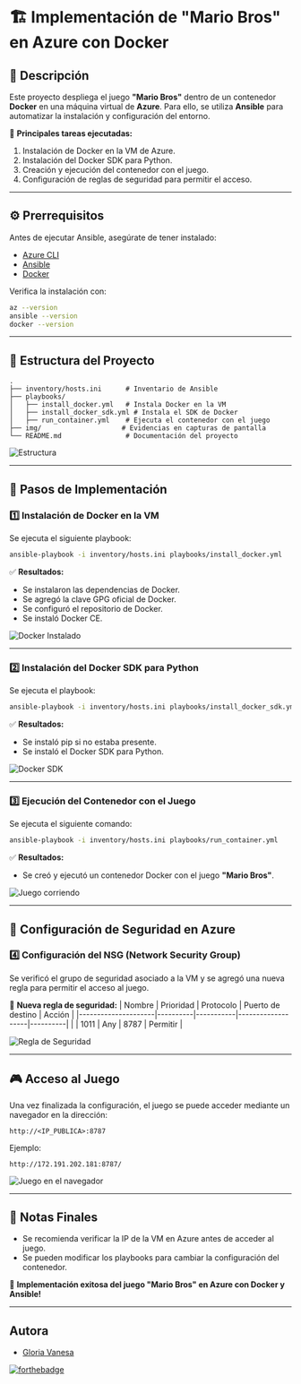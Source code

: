 # 🏗️ Implementación de "Mario Bros" en Azure con Docker

## 📌 Descripción
Este proyecto despliega el juego **"Mario Bros"** dentro de un contenedor **Docker** en una máquina virtual de **Azure**. Para ello, se utiliza **Ansible** para automatizar la instalación y configuración del entorno.

🚀 **Principales tareas ejecutadas:**
1. Instalación de Docker en la VM de Azure.
2. Instalación del Docker SDK para Python.
3. Creación y ejecución del contenedor con el juego.
4. Configuración de reglas de seguridad para permitir el acceso.

---

## ⚙️ **Prerrequisitos**
Antes de ejecutar Ansible, asegúrate de tener instalado:

- [Azure CLI](https://learn.microsoft.com/en-us/cli/azure/install-azure-cli)
- [Ansible](https://docs.ansible.com/ansible/latest/installation_guide/intro_installation.html)
- [Docker](https://docs.docker.com/engine/install/)

Verifica la instalación con:
```bash
az --version
ansible --version
docker --version
```

---

## 📂 **Estructura del Proyecto**
```plaintext
.
├── inventory/hosts.ini      # Inventario de Ansible
├── playbooks/
│   ├── install_docker.yml   # Instala Docker en la VM
│   ├── install_docker_sdk.yml # Instala el SDK de Docker
│   ├── run_container.yml    # Ejecuta el contenedor con el juego
├── img/                    # Evidencias en capturas de pantalla
└── README.md                # Documentación del proyecto
```

![Estructura](img/structure.png)

---

## 🚀 **Pasos de Implementación**

### **1️⃣ Instalación de Docker en la VM**
Se ejecuta el siguiente playbook:
```bash
ansible-playbook -i inventory/hosts.ini playbooks/install_docker.yml
```
✅ **Resultados:**
- Se instalaron las dependencias de Docker.
- Se agregó la clave GPG oficial de Docker.
- Se configuró el repositorio de Docker.
- Se instaló Docker CE.

![Docker Instalado](img/docker.png)

---

### **2️⃣ Instalación del Docker SDK para Python**
Se ejecuta el playbook:
```bash
ansible-playbook -i inventory/hosts.ini playbooks/install_docker_sdk.yml
```
✅ **Resultados:**
- Se instaló pip si no estaba presente.
- Se instaló el Docker SDK para Python.

![Docker SDK](img/sdk.png)

---

### **3️⃣ Ejecución del Contenedor con el Juego**
Se ejecuta el siguiente comando:
```bash
ansible-playbook -i inventory/hosts.ini playbooks/run_container.yml
```
✅ **Resultados:**
- Se creó y ejecutó un contenedor Docker con el juego **"Mario Bros"**.

![Juego corriendo](img/game-1.png)

---

## 🔐 **Configuración de Seguridad en Azure**

### **4️⃣ Configuración del NSG (Network Security Group)**
Se verificó el grupo de seguridad asociado a la VM y se agregó una nueva regla para permitir el acceso al juego.

🔧 **Nueva regla de seguridad:**
| Nombre              | Prioridad | Protocolo | Puerto de destino | Acción   |
|---------------------|----------|-----------|-------------------|----------|
|                     | 1011     | Any       | 8787              | Permitir |

![Regla de Seguridad](img/rule.png)

---

## 🎮 **Acceso al Juego**
Una vez finalizada la configuración, el juego se puede acceder mediante un navegador en la dirección:

```plaintext
http://<IP_PUBLICA>:8787
```
Ejemplo:
```plaintext
http://172.191.202.181:8787/
```

![Juego en el navegador](img/game.png)

---

## 📝 **Notas Finales**
- Se recomienda verificar la IP de la VM en Azure antes de acceder al juego.
- Se pueden modificar los playbooks para cambiar la configuración del contenedor.

🚀 **Implementación exitosa del juego "Mario Bros" en Azure con Docker y Ansible!**

---

## <b> Autora </b>

+ [Gloria Vanesa](https://github.com/Vanesa155 "Vanesa V.")

[![forthebadge](https://forthebadge.com/images/badges/built-with-love.svg)](https://forthebadge.com)

